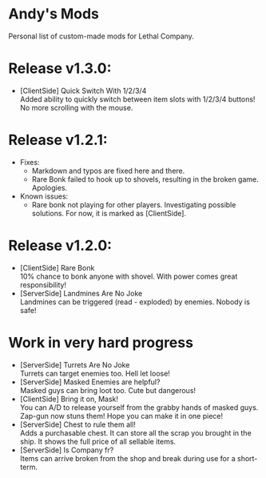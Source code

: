 # Andy's Mods
Personal list of custom-made mods for Lethal Company.
# Release v1.3.0:
- [ClientSide] Quick Switch With 1/2/3/4
\
Added ability to quickly switch between item slots with 1/2/3/4 buttons! No more scrolling with the mouse.
# Release v1.2.1:
- Fixes:
    - Markdown and typos are fixed here and there.
    - Rare Bonk failed to hook up to shovels, resulting in the broken game. Apologies.
- Known issues:
    - Rare bonk not playing for other players. Investigating possible solutions. For now, it is marked as [ClientSide].
# Release v1.2.0:
- [ClientSide] Rare Bonk
\
10% chance to bonk anyone with shovel. With power comes great responsibility!
- [ServerSide] Landmines Are No Joke
\
Landmines can be triggered (read - exploded) by enemies. Nobody is safe!
# Work in very hard progress
- [ServerSide] Turrets Are No Joke
\
Turrets can target enemies too. Hell let loose!
- [ServerSide] Masked Enemies are helpful?
\
Masked guys can bring loot too. Cute but dangerous!
- [ClientSide] Bring it on, Mask!
\
You can A/D to release yourself from the grabby hands of masked guys. Zap-gun now stuns them! Hope you can make it in one piece!
- [ServerSide] Chest to rule them all!
\
Adds a purchasable chest. It can store all the scrap you brought in the ship. It shows the full price of all sellable items.
- [ServerSide] Is Company fr?
\
Items can arrive broken from the shop and break during use for a short-term.